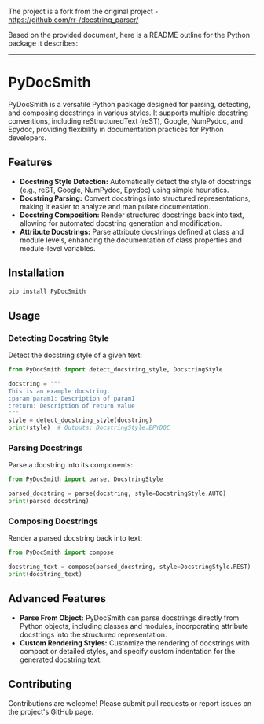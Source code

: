 The project is a fork from the original project - https://github.com/rr-/docstring_parser/

Based on the provided document, here is a README outline for the Python package it describes:

---

# PyDocSmith

PyDocSmith is a versatile Python package designed for parsing, detecting, and composing docstrings in various styles. It supports multiple docstring conventions, including reStructuredText (reST), Google, NumPydoc, and Epydoc, providing flexibility in documentation practices for Python developers.

## Features

- **Docstring Style Detection:** Automatically detect the style of docstrings (e.g., reST, Google, NumPydoc, Epydoc) using simple heuristics.
- **Docstring Parsing:** Convert docstrings into structured representations, making it easier to analyze and manipulate documentation.
- **Docstring Composition:** Render structured docstrings back into text, allowing for automated docstring generation and modification.
- **Attribute Docstrings:** Parse attribute docstrings defined at class and module levels, enhancing the documentation of class properties and module-level variables.

## Installation

```bash
pip install PyDocSmith
```

## Usage

### Detecting Docstring Style

Detect the docstring style of a given text:

```python
from PyDocSmith import detect_docstring_style, DocstringStyle

docstring = """
This is an example docstring.
:param param1: Description of param1
:return: Description of return value
"""
style = detect_docstring_style(docstring)
print(style)  # Outputs: DocstringStyle.EPYDOC
```

### Parsing Docstrings

Parse a docstring into its components:

```python
from PyDocSmith import parse, DocstringStyle

parsed_docstring = parse(docstring, style=DocstringStyle.AUTO)
print(parsed_docstring)
```

### Composing Docstrings

Render a parsed docstring back into text:

```python
from PyDocSmith import compose

docstring_text = compose(parsed_docstring, style=DocstringStyle.REST)
print(docstring_text)
```

## Advanced Features

- **Parse From Object:** PyDocSmith can parse docstrings directly from Python objects, including classes and modules, incorporating attribute docstrings into the structured representation.
- **Custom Rendering Styles:** Customize the rendering of docstrings with compact or detailed styles, and specify custom indentation for the generated docstring text.

## Contributing

Contributions are welcome! Please submit pull requests or report issues on the project's GitHub page.

